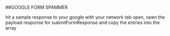 ##GOOGLE FORM SPAMMER

hit a sample response to your google with your network tab open, open the payload response for submitFormResponse and copy the entries into the array
